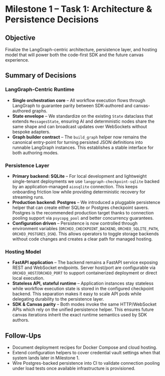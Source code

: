 # Milestone 1 – Task 1: Architecture & Persistence Decisions

## Objective

Finalize the LangGraph-centric architecture, persistence layer, and hosting model
that will power both the code-first SDK and the future canvas experience.

## Summary of Decisions

### LangGraph-Centric Runtime

- **Single orchestration core** – All workflow execution flows through LangGraph to
  guarantee parity between SDK-authored and canvas-authored graphs.
- **State envelope** – We standardize on the existing `State` dataclass that extends
  `MessagesState`, ensuring AI and deterministic nodes share the same shape and can
  broadcast updates over WebSockets without bespoke adapters.
- **Graph builder contract** – The `build_graph` helper now remains the canonical
  entry-point for turning persisted JSON definitions into runnable LangGraph
  instances. This establishes a stable interface for both authoring modes.

### Persistence Layer

- **Primary backend: SQLite** – For local development and lightweight
  single-tenant deployments we use `langgraph-checkpoint-sqlite` backed by an
  application-managed `aiosqlite` connection. This keeps onboarding friction low
  while providing deterministic recovery for streaming runs.
- **Production backend: Postgres** – We introduced a pluggable persistence helper
  that can create either SQLite or Postgres checkpoint savers. Postgres is the
  recommended production target thanks to connection pooling support via
  `psycopg_pool` and better concurrency guarantees.
- **Configuration driven** – Persistence is now controlled through environment
  variables (`ORCHEO_CHECKPOINT_BACKEND`, `ORCHEO_SQLITE_PATH`,
  `ORCHEO_POSTGRES_DSN`). This allows operators to toggle storage backends without
  code changes and creates a clear path for managed hosting.

### Hosting Model

- **FastAPI application** – The backend remains a FastAPI service exposing REST and
  WebSocket endpoints. Server host/port are configurable via
  `ORCHEO_HOST`/`ORCHEO_PORT` to support containerized deployment or direct local
  execution.
- **Stateless API, stateful runtime** – Application instances stay stateless while
  workflow execution state is stored in the configured checkpoint backend. This
  separation makes it easy to scale API pods while delegating durability to the
  persistence layer.
- **SDK & Canvas parity** – Both modes invoke the same HTTP/WebSocket APIs which
  rely on the unified persistence helper. This ensures future canvas iterations
  inherit the exact runtime semantics used by SDK authors.

## Follow-Ups

- Document deployment recipes for Docker Compose and cloud hosting.
- Extend configuration helpers to cover credential vault settings when that system
  lands later in Milestone 1.
- Wire Postgres-backed persistence into CI to validate connection pooling under
  load tests once available infrastructure is provisioned.

